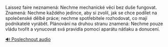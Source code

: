 
Laissez faire neznamená: Nechme mechanické věci bez duše fungovat. Znamená: Nechme každého jedince, aby si zvolil, jak se chce podílet na společenské dělbě práce; nechme spotřebitele rozhodovat, co mají podnikatelé vyrábět. Plánování na druhou stranu znamená: Nechme pouze vládu tvořit a vynucovat svá pravidla pomocí aparátu nátlaku a donucení.

[🔊 Poslechnout audio](/data/7-paragraphs/audio/chapter_145/para_008-Laissez-faire-neznamen-Nechme-mechanick-vci-be.mp3)
